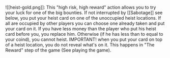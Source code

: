 ![[heist-gold.png]]: This "high risk, high reward" action allows you to try your luck for one of the big bounties. If not interrupted by [[Sabotage]] see below, you put your heist card on one of the unoccupied heist locations. If all are occupied by other players you can choose one already taken and put your card on it. If you have less money than the player who put his heist card before you, you replace him. Otherwise (if he has less than to equal to your coind), you cannot heist.
IMPORTANT! when you put your card on top of a heist location, you do not reveal what's on it. This happens in "The Reward" step of the game (See playing the game).